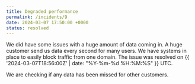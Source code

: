 ```yaml
---
title: Degraded performance
permalink: /incidents/9
date: 2024-03-07 17:50:00 +0000
status: resolved
---
```


We did have some issues with a huge amount of data coming in. A huge customer send us data every second for many users. We have systems in place to easily block traffic from one domain. The issue was resolved on <time datetime="{{ '2024-03-07T18:56:00Z' | date_to_xmlschema }}">{{ '2024-03-07T18:56:00Z' | date: "%Y-%m-%d %H:%M:%S" }} UTC</time>.

We are checking if any data has been missed for other customers.
